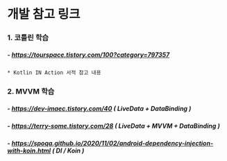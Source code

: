 # 개발 참고 링크
### 1. 코틀린 학습
##### - https://tourspace.tistory.com/100?category=797357
    * Kotlin IN Action 서적 참고 내용   
### 2. MVVM 학습
##### - https://dev-imaec.tistory.com/40 ( LiveData + DataBinding )
##### - https://terry-some.tistory.com/28 ( LiveData + MVVM + DataBinding ) 
##### - https://spoqa.github.io/2020/11/02/android-dependency-injection-with-koin.html ( DI / Koin )
